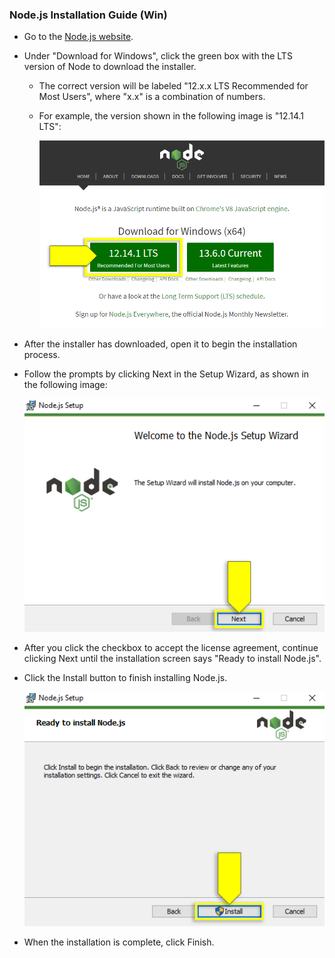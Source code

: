 ### Node.js Installation Guide (Win)

* Go to the [Node.js website](https://nodejs.org/en).

* Under "Download for Windows", click the green box with the LTS version of Node to download the installer.

  * The correct version will be labeled "12.x.x LTS Recommended for Most Users", where "x.x" is a combination of numbers.

  * For example, the version shown in the following image is "12.14.1 LTS":

    ![Node.js website with LTS version of Node installer highlighted](./assets/09-node-nodejs-demo-01.png)

* After the installer has downloaded, open it to begin the installation process.

* Follow the prompts by clicking Next in the Setup Wizard, as shown in the following image:

  ![Node.js Setup Wizard with Next button highlighted](./assets/09-node-nodejs-demo-02.png)

* After you click the checkbox to accept the license agreement, continue clicking Next until the installation screen says "Ready to install Node.js".

* Click the Install button to finish installing Node.js.

  ![Node.js Setup Wizard with Install button highlighted](./assets/09-node-nodejs-demo-03.png)

* When the installation is complete, click Finish.
